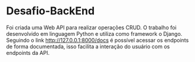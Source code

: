 # Desafio-BackEnd

Foi criada uma Web API para realizar operações CRUD. O trabalho foi desenvolvido em linguagem Python e utiliza como framework o Django.
Seguindo o link http://127.0.0.1:8000/docs é possível acessar os endpoints de forma documentada, isso facilita a interação do usuário com os endpoints da API.
